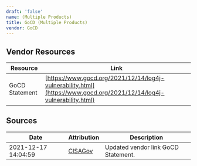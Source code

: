 ```yaml
---
draft: 'false'
name: (Multiple Products)
title: GoCD (Multiple Products)
vendor: GoCD
---
```


## Vendor Resources
| Resource | Link |
| --- | --- |
| GoCD Statement | [https://www.gocd.org/2021/12/14/log4j-vulnerability.html](https://www.gocd.org/2021/12/14/log4j-vulnerability.html) |



## Sources
| Date | Attribution | Description |
| --- | --- | --- |
| 2021-12-17 14:04:59 | [CISAGov](https://raw.githubusercontent.com/cisagov/log4j-affected-db/develop/README.md) | Updated vendor link GoCD Statement.  |

